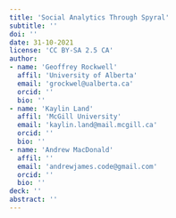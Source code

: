 ```yaml
---
title: 'Social Analytics Through Spyral'
subtitle: ''
doi: ''
date: 31-10-2021
license: 'CC BY-SA 2.5 CA'
author: 
- name: 'Geoffrey Rockwell'
  affil: 'University of Alberta'
  email: 'grockwel@ualberta.ca'
  orcid: ''
  bio: ''
- name: 'Kaylin Land'
  affil: 'McGill University'
  email: 'kaylin.land@mail.mcgill.ca'
  orcid: ''
  bio: ''
- name: 'Andrew MacDonald'
  affil: ''
  email: 'andrewjames.code@gmail.com'
  orcid: ''
  bio: ''
deck: ''
abstract: ''
---
```



